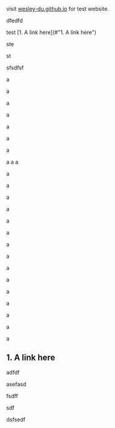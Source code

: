 visit [wesley-du.github.io](https://wesley-du.github.io) for test website.


dfedfd

test [1. A link here](#"1. A link here")

ste

st

sfsdfsf

a

a

a

a

a

a

a

a
a
a

a

a

a

a

a

a

a


a


a

a

a

a

a

a

a
## 1. A link here

adfdf

asefasd

fsdff

sdf

dsfsedf
